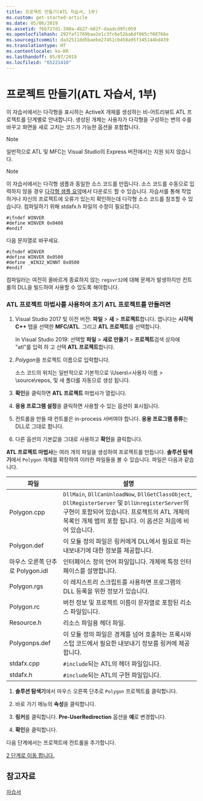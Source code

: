 ```yaml
---
title: 프로젝트 만들기(ATL 자습서, 1부)
ms.custom: get-started-article
ms.date: 05/06/2019
ms.assetid: f6b727d1-390a-4b27-b82f-daadcd9fc059
ms.openlocfilehash: 292faf1769baa2e1c3fc6e52ba6df065cf08766e
ms.sourcegitcommit: da32511dd5baebe27451c0458a95f345144bd439
ms.translationtype: HT
ms.contentlocale: ko-KR
ms.lasthandoff: 05/07/2019
ms.locfileid: "65221410"
---
```

# <a name="creating-the-project-atl-tutorial-part-1"></a>프로젝트 만들기(ATL 자습서, 1부)

이 자습서에서는 다각형을 표시하는 ActiveX 개체를 생성하는 비-어트리뷰트 ATL 프로젝트를 단계별로 안내합니다. 생성된 개체는 사용자가 다각형을 구성하는 변의 수를 바꾸고 화면을 새로 고치는 코드가 가능한 옵션을 포함합니다.

> [!NOTE]
> 일반적으로 ATL 및 MFC는 Visual Studio의 Express 버전에서는 지원 되지 않습니다.

> [!NOTE]
> 이 자습서에서는 다각형 샘플과 동일한 소스 코드를 만듭니다. 소스 코드를 수동으로 입력하지 않을 경우 [다각형 샘플 요약](https://github.com/Microsoft/VCSamples/tree/master/VC2008Samples/ATL/Controls/Polygon)에서 다운로드 할 수 있습니다. 자습서를 통해 작업 하거나 자신의 프로젝트에 오류가 있는지 확인하는데 다각형 소스 코드를 참조할 수 있습니다.
> 컴파일하기 위해 stdafx.h 파일의 수정이 필요합니다.
> ```
> #ifndef WINVER
> #define WINVER 0x0400
> #endif
> ```
> 다음 문자열로 바꾸세요.
> ```
> #ifndef WINVER
> #define WINVER 0x0500
> #define _WIN32_WINNT 0x0500
> #endif
> ```
> 컴파일러는 여전히 올바르게 종료하지 않는 `regsvr32`에 대해 문제가 발생하지만 컨트롤의 DLL을 빌드하여 사용할 수 있도록 해야합니다.

### <a name="to-create-the-initial-atl-project-using-the-atl-project-wizard"></a>ATL 프로젝트 마법사를 사용하여 초기 ATL 프로젝트를 만들려면

1. Visual Studio 2017 및 이전 버전: **파일** > **새** > **프로젝트**합니다. 엽니다는 **시각적 C++**  탭을 선택한 **MFC/ATL**. 그리고 **ATL 프로젝트**를 선택합니다.

   In Visual Studio 2019: 선택할 **파일** > **새로 만들기** > **프로젝트**검색 상자에 "atl"를 입력 하 고 선택 **ATL 프로젝트**합니다.

1. *Polygon*을 프로젝트 이름으로 입력합니다.

    소스 코드의 위치는 일반적으로 기본적으로 \Users\\\<사용자 이름 > \source\repos, 및 새 폴더를 자동으로 생성 됩니다.

1. **확인**을 클릭하면 **ATL 프로젝트** 마법사가 열립니다.

1. **응용 프로그램 설정**을 클릭하면 사용할 수 있는 옵션이 표시됩니다.

1. 컨트롤을 만들 때 컨트롤은 in-process 서버여야 합니다. **응용 프로그램 종류**는 DLL로 그대로 합니다.

1. 다른 옵션의 기본값을 그대로 사용하고 **확인**을 클릭합니다.

**ATL 프로젝트 마법사**는 여러 개의 파일을 생성하여 프로젝트를 만듭니다. **솔루션 탐색기**에서 `Polygon` 개체를 확장하여 이러한 파일들을 볼 수 있습니다. 파일은 다음과 같습니다.

|파일|설명|
|----------|-----------------|
|Polygon.cpp|`DllMain`, `DllCanUnloadNow`, `DllGetClassObject`, `DllRegisterServer` 및 `DllUnregisterServer`의 구현이 포함되어 있습니다. 프로젝트의 ATL 개체의 목록인 개체 맵의 포함 됩니다. 이 옵션은 처음에 비어 있습니다.|
|Polygon.def|이 모듈 정의 파일은 링커에게 DLL에서 필요로 하는 내보내기에 대한 정보를 제공합니다.|
|마우스 오른쪽 단추로 Polygon.idl|인터페이스 정의 언어 파일입니다. 개체에 특정 인터페이스를 설명합니다.|
|Polygon.rgs|이 레지스트리 스크립트를 사용하면 프로그램의 DLL 등록을 위한 정보가 있습니다.|
|Polygon.rc|버전 정보 및 프로젝트 이름이 문자열로 포함된 리소스 파일입니다.|
|Resource.h|리소스 파일용 헤더 파일.|
|Polygonps.def|이 모듈 정의 파일은 경계를 넘어 호출하는 프록시와 스텁 코드에서 필요한 내보내기 정보를 링커에 제공합니다.|
|stdafx.cpp|`#include`되는 ATL의 헤더 파일입니다.|
|stdafx.h|`#include`되는 ATL의 구현 파일입니다.|

1. **솔루션 탐색기**에서 마우스 오른쪽 단추로 `Polygon` 프로젝트를 클릭합니다.

1. 바로 가기 메뉴의 **속성**을 클릭합니다.


1. **링커**를 클릭합니다. **Pre-UserRedirection** 옵션을 **예**로 변경합니다.

1. **확인**을 클릭합니다.

다음 단계에서는 프로젝트에 컨트롤을 추가합니다.

[2 단계로 이동 합니다.](../atl/adding-a-control-atl-tutorial-part-2.md)

## <a name="see-also"></a>참고자료

[자습서](../atl/active-template-library-atl-tutorial.md)
